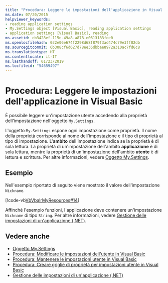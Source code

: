 ```yaml
---
title: "Procedura: Leggere le impostazioni dell'applicazione in Visual Basic"
ms.date: 07/20/2015
helpviewer_keywords:
- reading application settings
- My.Settings object [Visual Basic], reading application settings
- application settings [Visual Basic], reading
ms.assetid: eb3428ef-115e-49a8-a878-e0613183fee0
ms.openlocfilehash: 032e06e674f2298d68f879f3ad474c79e3ff02db
ms.sourcegitcommit: 6b308cf6d627d78ee36dbbae8972a310ac7fd6c8
ms.translationtype: HT
ms.contentlocale: it-IT
ms.lasthandoff: 01/23/2019
ms.locfileid: "54659497"
---
```

# <a name="how-to-read-application-settings-in-visual-basic"></a>Procedura: Leggere le impostazioni dell'applicazione in Visual Basic
È possibile leggere un'impostazione utente accedendo alla proprietà dell'impostazione nell'oggetto `My.Settings`.  
  
 L'oggetto `My.Settings` espone ogni impostazione come proprietà. Il nome della proprietà corrisponde al nome dell'impostazione e il tipo di proprietà al tipo di impostazione. L'**ambito** dell'impostazione indica se la proprietà è di sola lettura. La proprietà di un'impostazione dell'ambito **applicazione** è di sola lettura, mentre la proprietà di un'impostazione dell'ambito **utente** è di lettura e scrittura. Per altre informazioni, vedere [Oggetto My.Settings](../../../../visual-basic/language-reference/objects/my-settings-object.md).  
  
## <a name="example"></a>Esempio  
 Nell'esempio riportato di seguito viene mostrato il valore dell'impostazione `Nickname`.  
  
 [!code-vb[VbVbalrMyResources#14](../../../../visual-basic/developing-apps/programming/app-settings/codesnippet/VisualBasic/how-to-read-application-settings_1.vb)]  
  
 Affinché l'esempio funzioni, l'applicazione deve contenere un'impostazione `Nickname` di tipo `String`. Per altre informazioni, vedere [Gestione delle impostazioni di un'applicazione (.NET)](/visualstudio/ide/managing-application-settings-dotnet).  
  
## <a name="see-also"></a>Vedere anche
- [Oggetto My.Settings](../../../../visual-basic/language-reference/objects/my-settings-object.md)
- [Procedura: Modificare le impostazioni dell'utente in Visual Basic](../../../../visual-basic/developing-apps/programming/app-settings/how-to-change-user-settings.md)
- [Procedura: Mantenere le impostazioni utente in Visual Basic](../../../../visual-basic/developing-apps/programming/app-settings/how-to-persist-user-settings.md)
- [Procedura: Creare griglie di proprietà per impostazioni utente in Visual Basic](../../../../visual-basic/developing-apps/programming/app-settings/how-to-create-property-grids-for-user-settings.md)
- [Gestione delle impostazioni di un'applicazione (.NET)](/visualstudio/ide/managing-application-settings-dotnet)
